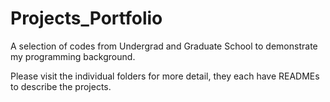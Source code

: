 # Projects_Portfolio
A selection of codes from Undergrad and Graduate School to demonstrate my programming background.

Please visit the individual folders for more detail, they each have READMEs to describe the projects.
